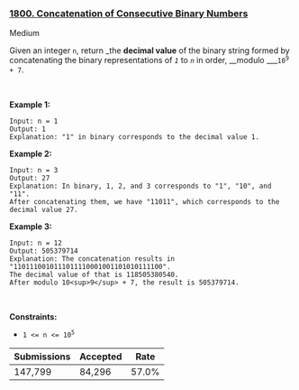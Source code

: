 ### [1800. Concatenation of Consecutive Binary Numbers](https://leetcode.com/problems/concatenation-of-consecutive-binary-numbers/)

Medium

Given an integer `` n ``, return _the __decimal value__ of the binary string formed by concatenating the binary representations of _`` 1 ``_ to _`` n ``_ in order, __modulo ___<code>10<sup>9 </sup>+ 7</code>.

 

<strong class="example">Example 1:</strong>

```
Input: n = 1
Output: 1
Explanation: "1" in binary corresponds to the decimal value 1. 
```

<strong class="example">Example 2:</strong>

```
Input: n = 3
Output: 27
Explanation: In binary, 1, 2, and 3 corresponds to "1", "10", and "11".
After concatenating them, we have "11011", which corresponds to the decimal value 27.
```

<strong class="example">Example 3:</strong>

```
Input: n = 12
Output: 505379714
Explanation: The concatenation results in "1101110010111011110001001101010111100".
The decimal value of that is 118505380540.
After modulo 10<sup>9</sup> + 7, the result is 505379714.
```

 

__Constraints:__

*   <code>1 <= n <= 10<sup>5</sup></code>

| Submissions    | Accepted     | Rate   |
| -------------- | ------------ | ------ |
| 147,799 | 84,296 | 57.0% |